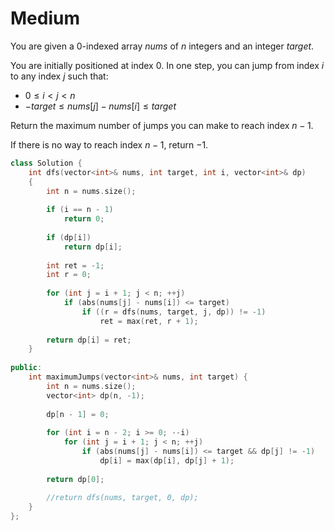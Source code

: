 # Medium

You are given a 0-indexed array $nums$ of $n$ integers and an integer $target$.

You are initially positioned at index $0$. In one step, you can jump from index $i$ to any index $j$ such that:

- $0 \leq i < j < n$
- $-target \leq nums[j] - nums[i] \leq target$

Return the maximum number of jumps you can make to reach index $n - 1$.

If there is no way to reach index $n - 1$, return $-1$.

```cpp
class Solution {
    int dfs(vector<int>& nums, int target, int i, vector<int>& dp)
    {
        int n = nums.size();
        
        if (i == n - 1)
            return 0;
        
        if (dp[i])
            return dp[i];
        
        int ret = -1;
        int r = 0;
        
        for (int j = i + 1; j < n; ++j)
            if (abs(nums[j] - nums[i]) <= target)
                if ((r = dfs(nums, target, j, dp)) != -1)
                    ret = max(ret, r + 1);
        
        return dp[i] = ret;
    }
    
public:
    int maximumJumps(vector<int>& nums, int target) {
        int n = nums.size();
        vector<int> dp(n, -1);
        
        dp[n - 1] = 0;
        
        for (int i = n - 2; i >= 0; --i)
            for (int j = i + 1; j < n; ++j)
                if (abs(nums[j] - nums[i]) <= target && dp[j] != -1)
                    dp[i] = max(dp[i], dp[j] + 1);
        
        return dp[0];
        
        //return dfs(nums, target, 0, dp);
    }
};
```
